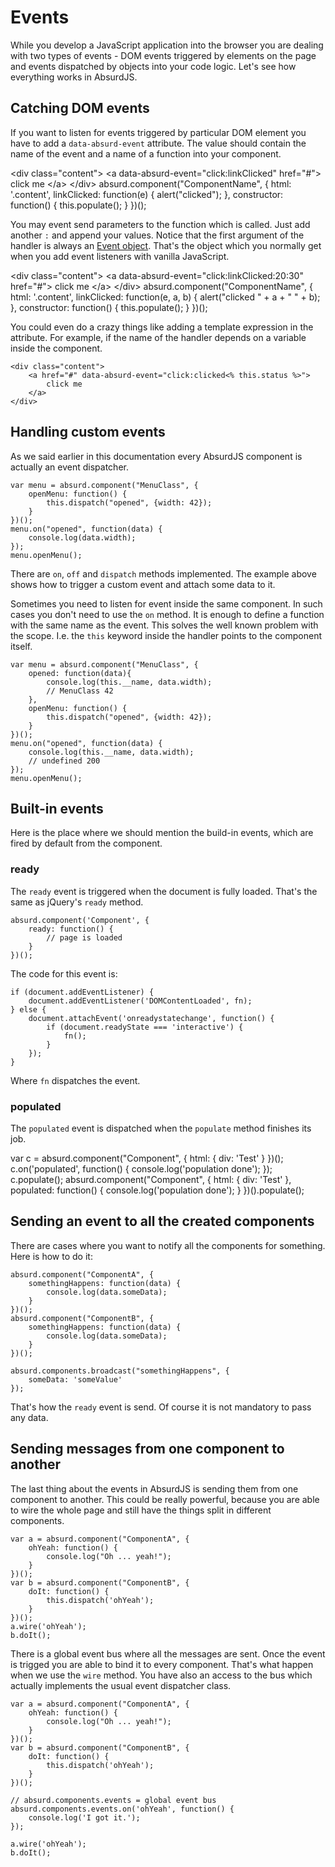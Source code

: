 # Events

<social>

While you develop a JavaScript application into the browser you are dealing with two types of events - DOM events triggered by elements on the page and events dispatched by objects into your code logic. Let's see how everything works in AbsurdJS.

## Catching DOM events

If you want to listen for events triggered by particular DOM element you have to add a `data-absurd-event` attribute. The value should contain the name of the event and a name of a function into your component.

<example>
<html>
&lt;div class="content">
&lt;a data-absurd-event="click:linkClicked" href="#">
	click me
&lt;/a>
&lt;/div>
</html>
<js>
absurd.component("ComponentName", {
    html: '.content',
    linkClicked: function(e) {
        alert("clicked");
    },
    constructor: function() {
        this.populate();
    }
})();
</js>
</example>

<small class="jsbin"><i class="fa fa-code"></i> [](http://jsbin.com/hajos/1/edit)</small>

You may event send parameters to the function which is called. Just add another `:` and append your values. Notice that the first argument of the handler is always an [Event object](https://developer.mozilla.org/en-US/docs/Web/API/Event). That's the object which you normally get when you add event listeners with vanilla JavaScript.

<example>
<html>
&lt;div class="content">
&lt;a data-absurd-event="click:linkClicked:20:30" href="#">
	click me
&lt;/a>
&lt;/div>
</html>
<js>
absurd.component("ComponentName", {
    html: '.content',
    linkClicked: function(e, a, b) {
        alert("clicked " + a + " " + b);
    },
    constructor: function() {
        this.populate();
    }
})();
</js>
</example>

You could even do a crazy things like adding a template expression in the attribute. For example, if the name of the handler depends on a variable inside the component.

	<div class="content">
	    <a href="#" data-absurd-event="click:clicked<% this.status %>">
	    	click me
	    </a>
	</div>

## Handling custom events

As we said earlier in this documentation every AbsurdJS component is actually an event dispatcher.

	var menu = absurd.component("MenuClass", {
	    openMenu: function() {
	        this.dispatch("opened", {width: 42});
	    }
	})();
	menu.on("opened", function(data) {
	    console.log(data.width);
	});
	menu.openMenu();

There are `on`, `off` and `dispatch` methods implemented. The example above shows how to trigger a custom event and attach some data to it.

Sometimes you need to listen for event inside the same component. In such cases you don't need to use the `on` method. It is enough to define a function with the same name as the event. This solves the well known problem with the scope. I.e. the `this` keyword inside the handler points to the component itself.

	var menu = absurd.component("MenuClass", {
	    opened: function(data){
	        console.log(this.__name, data.width);
	        // MenuClass 42
	    },
	    openMenu: function() {
	        this.dispatch("opened", {width: 42});
	    }
	})();
	menu.on("opened", function(data) {
	    console.log(this.__name, data.width);
	    // undefined 200
	});
	menu.openMenu(); 

## Built-in events

Here is the place where we should mention the build-in events, which are fired by default from the component.

### ready

The `ready` event is triggered when the document is fully loaded. That's the same as jQuery's `ready` method.

	absurd.component('Component', {
		ready: function() {
			// page is loaded
		}
	})();

The code for this event is:

	if (document.addEventListener) {
		document.addEventListener('DOMContentLoaded', fn);
	} else {
		document.attachEvent('onreadystatechange', function() {
			if (document.readyState === 'interactive') {
				fn();
			}
		});
	}

Where `fn` dispatches the event.

### populated

The `populated` event is dispatched when the `populate` method finishes its job.

<example>
<js>
var c = absurd.component("Component", {
    html: {
        div: 'Test'
    }
})();
c.on('populated', function() {
    console.log('population done');
});
c.populate();
</js>
<js>
absurd.component("Component", {
    html: {
        div: 'Test'
    },
    populated: function() {
        console.log('population done');
    }
})().populate();
</js>
</example>

## Sending an event to all the created components

There are cases where you want to notify all the components for something. Here is how to do it:

	absurd.component("ComponentA", {
        somethingHappens: function(data) {
            console.log(data.someData);
        }
    })();
    absurd.component("ComponentB", {
        somethingHappens: function(data) {
            console.log(data.someData);
        }
    })();
    
    absurd.components.broadcast("somethingHappens", {
        someData: 'someValue'
    });

That's how the `ready` event is send. Of course it is not mandatory to pass any data.

## Sending messages from one component to another

The last thing about the events in AbsurdJS is sending them from one component to another. This could be really powerful, because you are able to wire the whole page and still have the things split in different components. 

    var a = absurd.component("ComponentA", {
        ohYeah: function() {
            console.log("Oh ... yeah!");
        }
    })();
    var b = absurd.component("ComponentB", {
        doIt: function() {
            this.dispatch('ohYeah');
        }
    })();
    a.wire('ohYeah');
    b.doIt();

There is a global event bus where all the messages are sent. Once the event is trigged you are able to bind it to every component. That's what happen when we use the `wire` method. You have also an access to the bus which actually implements the usual event dispatcher class.

	var a = absurd.component("ComponentA", {
        ohYeah: function() {
            console.log("Oh ... yeah!");
        }
    })();
    var b = absurd.component("ComponentB", {
        doIt: function() {
            this.dispatch('ohYeah');
        }
    })();
    
    // absurd.components.events = global event bus
    absurd.components.events.on('ohYeah', function() {
        console.log('I got it.');
    });
    
    a.wire('ohYeah');
    b.doIt();

<small class="jsbin"><i class="fa fa-code"></i> [](http://jsbin.com/xikem/9/edit?js,console)</small>
